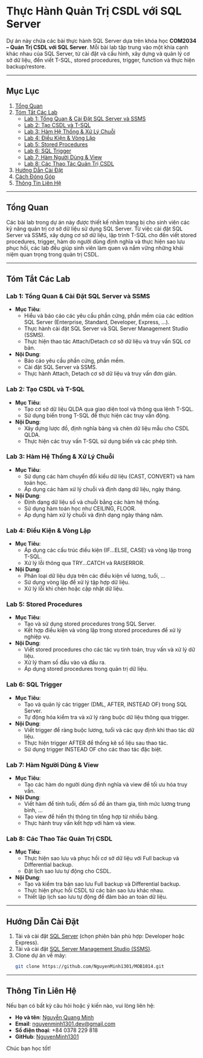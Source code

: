 # Thực Hành Quản Trị CSDL với SQL Server

Dự án này chứa các bài thực hành SQL Server dựa trên khóa học **COM2034 – Quản Trị CSDL với SQL Server**. Mỗi bài lab tập trung vào một khía cạnh khác nhau của SQL Server, từ cài đặt và cấu hình, xây dựng và quản lý cơ sở dữ liệu, đến viết T-SQL, stored procedures, trigger, function và thực hiện backup/restore.

---

## Mục Lục

1. [Tổng Quan](#tổng-quan)
2. [Tóm Tắt Các Lab](#tóm-tắt-các-lab)
   - [Lab 1: Tổng Quan & Cài Đặt SQL Server và SSMS](#lab-1-tổng-quan--cài-đặt-sql-server-và-ssms)
   - [Lab 2: Tạo CSDL và T-SQL](#lab-2-tạo-csdl-và-t-sql)
   - [Lab 3: Hàm Hệ Thống & Xử Lý Chuỗi](#lab-3-hàm-hệ-thống--xử-lý-chuỗi)
   - [Lab 4: Điều Kiện & Vòng Lặp](#lab-4-điều-kiện--vòng-lặp)
   - [Lab 5: Stored Procedures](#lab-5-stored-procedures)
   - [Lab 6: SQL Trigger](#lab-6-sql-trigger)
   - [Lab 7: Hàm Người Dùng & View](#lab-7-hàm-người-dùng--view)
   - [Lab 8: Các Thao Tác Quản Trị CSDL](#lab-8-các-thao-tác-quản-trị-csdl)
3. [Hướng Dẫn Cài Đặt](#hướng-dẫn-cài-đặt)
4. [Cách Đóng Góp](#cách-đóng-góp)
5. [Thông Tin Liên Hệ](#thông-tin-liên-hệ)

---

## Tổng Quan

Các bài lab trong dự án này được thiết kế nhằm trang bị cho sinh viên các kỹ năng quản trị cơ sở dữ liệu sử dụng SQL Server. Từ việc cài đặt SQL Server và SSMS, xây dựng cơ sở dữ liệu, lập trình T-SQL cho đến viết stored procedures, trigger, hàm do người dùng định nghĩa và thực hiện sao lưu phục hồi, các lab đều giúp sinh viên làm quen và nắm vững những khái niệm quan trọng trong quản trị CSDL.

---

## Tóm Tắt Các Lab

### Lab 1: Tổng Quan & Cài Đặt SQL Server và SSMS
- **Mục Tiêu**:
  - Hiểu và báo cáo các yêu cầu phần cứng, phần mềm của các edition SQL Server (Enterprise, Standard, Developer, Express, …).
  - Thực hành cài đặt SQL Server và SQL Server Management Studio (SSMS).
  - Thực hiện thao tác Attach/Detach cơ sở dữ liệu và truy vấn SQL cơ bản.
- **Nội Dung**:
  - Báo cáo yêu cầu phần cứng, phần mềm.
  - Cài đặt SQL Server và SSMS.
  - Thực hành Attach, Detach cơ sở dữ liệu và truy vấn đơn giản.

### Lab 2: Tạo CSDL và T-SQL
- **Mục Tiêu**:
  - Tạo cơ sở dữ liệu QLDA qua giao diện tool và thông qua lệnh T-SQL.
  - Sử dụng biến trong T-SQL để thực hiện các truy vấn động.
- **Nội Dung**:
  - Xây dựng lược đồ, định nghĩa bảng và chèn dữ liệu mẫu cho CSDL QLDA.
  - Thực hiện các truy vấn T-SQL sử dụng biến và các phép tính.

### Lab 3: Hàm Hệ Thống & Xử Lý Chuỗi
- **Mục Tiêu**:
  - Sử dụng các hàm chuyển đổi kiểu dữ liệu (CAST, CONVERT) và hàm toán học.
  - Áp dụng các hàm xử lý chuỗi và định dạng dữ liệu, ngày tháng.
- **Nội Dung**:
  - Định dạng dữ liệu số và chuỗi bằng các hàm hệ thống.
  - Sử dụng hàm toán học như CEILING, FLOOR.
  - Áp dụng hàm xử lý chuỗi và định dạng ngày tháng năm.

### Lab 4: Điều Kiện & Vòng Lặp
- **Mục Tiêu**:
  - Áp dụng các cấu trúc điều kiện (IF...ELSE, CASE) và vòng lặp trong T-SQL.
  - Xử lý lỗi thông qua TRY...CATCH và RAISERROR.
- **Nội Dung**:
  - Phân loại dữ liệu dựa trên các điều kiện về lương, tuổi, …
  - Sử dụng vòng lặp để xử lý tập hợp dữ liệu.
  - Xử lý lỗi khi chèn hoặc cập nhật dữ liệu.

### Lab 5: Stored Procedures
- **Mục Tiêu**:
  - Tạo và sử dụng stored procedures trong SQL Server.
  - Kết hợp điều kiện và vòng lặp trong stored procedures để xử lý nghiệp vụ.
- **Nội Dung**:
  - Viết stored procedures cho các tác vụ tính toán, truy vấn và xử lý dữ liệu.
  - Xử lý tham số đầu vào và đầu ra.
  - Áp dụng stored procedures trong quản trị dữ liệu.

### Lab 6: SQL Trigger
- **Mục Tiêu**:
  - Tạo và quản lý các trigger (DML, AFTER, INSTEAD OF) trong SQL Server.
  - Tự động hóa kiểm tra và xử lý ràng buộc dữ liệu thông qua trigger.
- **Nội Dung**:
  - Viết trigger để ràng buộc lương, tuổi và các quy định khi thao tác dữ liệu.
  - Thực hiện trigger AFTER để thống kê số liệu sau thao tác.
  - Sử dụng trigger INSTEAD OF cho các thao tác đặc biệt.

### Lab 7: Hàm Người Dùng & View
- **Mục Tiêu**:
  - Tạo các hàm do người dùng định nghĩa và view để tối ưu hóa truy vấn.
- **Nội Dung**:
  - Viết hàm để tính tuổi, đếm số đề án tham gia, tính mức lương trung bình, …
  - Tạo view để hiển thị thông tin tổng hợp từ nhiều bảng.
  - Thực hành truy vấn kết hợp với hàm và view.

### Lab 8: Các Thao Tác Quản Trị CSDL
- **Mục Tiêu**:
  - Thực hiện sao lưu và phục hồi cơ sở dữ liệu với Full backup và Differential backup.
  - Đặt lịch sao lưu tự động cho CSDL.
- **Nội Dung**:
  - Tạo và kiểm tra bản sao lưu Full backup và Differential backup.
  - Thực hiện phục hồi CSDL từ các bản sao lưu khác nhau.
  - Thiết lập lịch sao lưu tự động để đảm bảo an toàn dữ liệu.

---

## Hướng Dẫn Cài Đặt

1. Tải và cài đặt [SQL Server](https://www.microsoft.com/en-us/sql-server/sql-server-downloads) (chọn phiên bản phù hợp: Developer hoặc Express).
2. Tải và cài đặt [SQL Server Management Studio (SSMS)](https://docs.microsoft.com/en-us/sql/ssms/download-sql-server-management-studio-ssms).
3. Clone dự án về máy:
   ```bash
   git clone https://github.com/NguyenMinh1301/MOB1014.git
---
## Thông Tin Liên Hệ
Nếu bạn có bất kỳ câu hỏi hoặc ý kiến nào, vui lòng liên hệ:
- **Họ và tên**: [Nguyễn Quang Minh](https://nguyenminh8.wordpress.com/)
- **Email**: nguyenminh1301.dev@gmail.com
- **Số điện thoại**: +84 0378 229 818
- **GitHub**: [NguyenMinh1301](https://github.com/NguyenMinh1301)

Chúc bạn học tốt!
